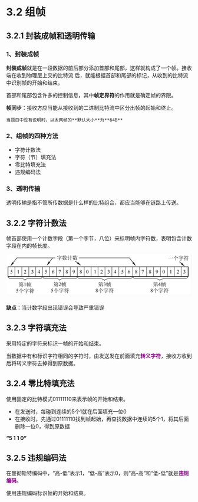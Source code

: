 # 3.2 组帧

## 3.2.1 封装成帧和透明传输

### 1、封装成帧

**封装成帧**就是在一段数据的前后部分添加首部和尾部，这样就构成了一个帧。接收端在收到物理层上交的比特流 后，就能根据首部和尾部的标记，从收到的比特流中识别帧的开始和结束。

首部和尾部包含许多的控制信息，其中**帧定界符**的作用就是确定帧的界限。

**帧同步**：接收方应当能从接收到的二进制比特流中区分出帧的起始和终止。



```admonish
当题目中没有说明时，以太网帧的**默认大小**为**64B**
```



### 2、组帧的四种方法

* 字符计数法
* 字符（节）填充法
* 零比特填充法
* 违规编码法

### 3、透明传输

透明传输是指不管所传数据是什么样的比特组合，都应当能够在链路上传送。



## 3.2.2 字符计数法

帧首部使用一个计数字段（第一个字节，八位）来标明帧内字符数，表明包含计数字段在内的帧长度。

![](../.gitbook/assets/字符计数法.png)

**缺点**：当计数字段出现错误会导致严重错误



## 3.2.3 字符填充法

采用特定的字符来标识一帧的开始和结束。

当数据中有和标识字符相同的字符时，由发送发在前面填充<font color=purple>**转义字符**</font>，接收方收到后将转义字符去掉得到原数据。



## 3.2.4 零比特填充法

使用固定的比特模式01111110来表示帧的开始和结束。

- 在发送时，每碰到连续的5个1就在后面填充一位0
- 在接收时，先通过01111110找到帧起始，再查找数据中连续的5个1，将其后面删除一位0，得到原数据

**“5 1 1 0”**

## 3.2.5 违规编码法

在曼彻斯特编码中，“高-低”表示1，“低-高”表示0，则“高-高”和“低-低”就是<font color=purple>**违规编码**</font>。

使用违规编码标识帧的开始和结束。

